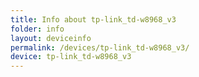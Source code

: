 ```yaml
---
title: Info about tp-link_td-w8968_v3
folder: info
layout: deviceinfo
permalink: /devices/tp-link_td-w8968_v3/
device: tp-link_td-w8968_v3
---
```

